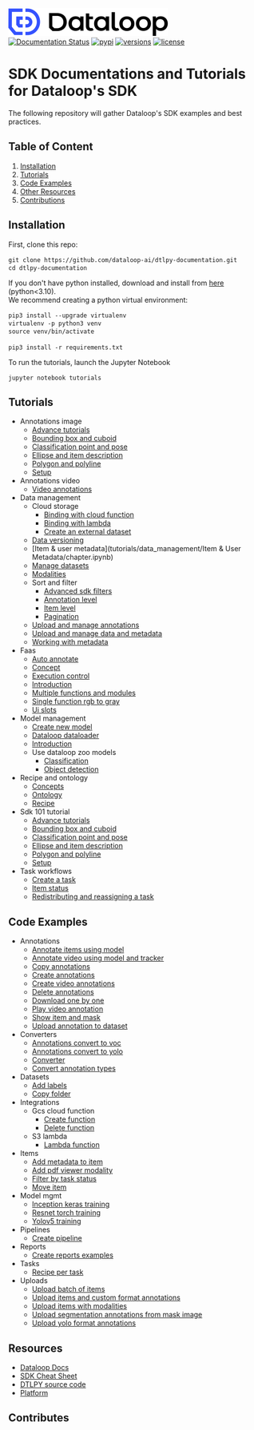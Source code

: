 ![LOGO](assets/logo.svg)  
[![Documentation Status](https://readthedocs.org/projects/dtlpy/badge/?version=latest)](https://sdk-docs.dataloop.ai/en/latest/?badge=latest)
[![pypi](https://img.shields.io/pypi/v/dtlpy.svg)](https://pypi.org/project/dtlpy/)
[![versions](https://img.shields.io/pypi/pyversions/dtlpy.svg)](https://github.com/dataloop-ai/dtlpy)
[![license](https://img.shields.io/github/license/dataloop-ai/dtlpy-documentation.svg)](https://github.com/dataloop-ai/dtlpy-documentation/blob/master/LICENSE)

# SDK Documentations and Tutorials for Dataloop's SDK

The following repository will gather Dataloop's SDK examples and best practices.

## Table of Content

1. [Installation](#installation)
1. [Tutorials](#tutorials)
1. [Code Examples](#code-examples)
1. [Other Resources](#resources)
1. [Contributions](#contributes)

## Installation

First, clone this repo:

```
git clone https://github.com/dataloop-ai/dtlpy-documentation.git
cd dtlpy-documentation
```

If you don't have python installed, download and install from [here](https://www.python.org/downloads/) (python<3.10).  
We recommend creating a python virtual environment:

```
pip3 install --upgrade virtualenv
virtualenv -p python3 venv
source venv/bin/activate

pip3 install -r requirements.txt
```

To run the tutorials, launch the Jupyter Notebook

```
jupyter notebook tutorials
```

## Tutorials

* Annotations image
  *  [Advance tutorials](tutorials/annotations_image/advance_tutorials/chapter.ipynb)
  *  [Bounding box and cuboid](tutorials/annotations_image/bounding_box_and_cuboid/chapter.ipynb)
  *  [Classification point and pose](tutorials/annotations_image/classification_point_and_pose/chapter.ipynb)
  *  [Ellipse and item description](tutorials/annotations_image/ellipse_and_item_description/chapter.ipynb)
  *  [Polygon and polyline](tutorials/annotations_image/polygon_and_polyline/chapter.ipynb)
  *  [Setup](tutorials/annotations_image/setup/chapter.ipynb)
* Annotations video
  *  [Video annotations](tutorials/annotations_video/video_annotations/chapter.ipynb)
* Data management
  * Cloud storage
    *  [Binding with cloud function](tutorials/data_management/cloud_storage/binding_with_cloud_function/chapter.ipynb)
    *  [Binding with lambda](tutorials/data_management/cloud_storage/binding_with_lambda/chapter.ipynb)
    *  [Create an external dataset](tutorials/data_management/cloud_storage/create_an_external_dataset/chapter.ipynb)
  *  [Data versioning](tutorials/data_management/data_versioning/chapter.ipynb)
  *  [Item & user metadata](tutorials/data_management/Item & User Metadata/chapter.ipynb)
  *  [Manage datasets](tutorials/data_management/manage_datasets/chapter.ipynb)
  *  [Modalities](tutorials/data_management/modalities/chapter.ipynb)
  * Sort and filter
    *  [Advanced sdk filters](tutorials/data_management/sort_and_filter/advanced_sdk_filters/chapter.ipynb)
    *  [Annotation level](tutorials/data_management/sort_and_filter/annotation_level/chapter.ipynb)
    *  [Item level](tutorials/data_management/sort_and_filter/item_level/chapter.ipynb)
    *  [Pagination](tutorials/data_management/sort_and_filter/pagination/chapter.ipynb)
  *  [Upload and manage annotations](tutorials/data_management/upload_and_manage_annotations/chapter.ipynb)
  *  [Upload and manage data and metadata](tutorials/data_management/upload_and_manage_data_and_metadata/chapter.ipynb)
  *  [Working with metadata](tutorials/data_management/working_with_metadata/chapter.ipynb)
* Faas
  *  [Auto annotate](tutorials/faas/auto_annotate/chapter.ipynb)
  *  [Concept](tutorials/faas/concept/chapter.ipynb)
  *  [Execution control](tutorials/faas/execution_control/chapter.ipynb)
  *  [Introduction](tutorials/faas/introduction/chapter.ipynb)
  *  [Multiple functions and modules](tutorials/faas/multiple_functions_and_modules/chapter.ipynb)
  *  [Single function rgb to gray](tutorials/faas/single_function_rgb_to_gray/chapter.ipynb)
  *  [Ui slots](tutorials/faas/ui_slots/chapter.ipynb)
* Model management
  *  [Create new model](tutorials/model_management/create_new_model/chapter.ipynb)
  *  [Dataloop dataloader](tutorials/model_management/dataloop_dataloader/chapter.ipynb)
  *  [Introduction](tutorials/model_management/introduction/chapter.ipynb)
  * Use dataloop zoo models
    *  [Classification](tutorials/model_management/use_dataloop_zoo_models/classification/chapter.ipynb)
    *  [Object detection](tutorials/model_management/use_dataloop_zoo_models/object_detection/chapter.ipynb)
* Recipe and ontology
  *  [Concepts](tutorials/recipe_and_ontology/concepts/chapter.ipynb)
  *  [Ontology](tutorials/recipe_and_ontology/ontology/chapter.ipynb)
  *  [Recipe](tutorials/recipe_and_ontology/recipe/chapter.ipynb)
* Sdk 101 tutorial
  *  [Advance tutorials](tutorials/sdk_101_tutorial/advance_tutorials/chapter.ipynb)
  *  [Bounding box and cuboid](tutorials/sdk_101_tutorial/bounding_box_and_cuboid/chapter.ipynb)
  *  [Classification point and pose](tutorials/sdk_101_tutorial/classification_point_and_pose/chapter.ipynb)
  *  [Ellipse and item description](tutorials/sdk_101_tutorial/ellipse_and_item_description/chapter.ipynb)
  *  [Polygon and polyline](tutorials/sdk_101_tutorial/polygon_and_polyline/chapter.ipynb)
  *  [Setup](tutorials/sdk_101_tutorial/setup/chapter.ipynb)
* Task workflows
  *  [Create a task](tutorials/task_workflows/create_a_task/chapter.ipynb)
  *  [Item status](tutorials/task_workflows/item_status/chapter.ipynb)
  *  [Redistributing and reassigning a task](tutorials/task_workflows/redistributing_and_reassigning_a_task/chapter.ipynb)

## Code Examples

* Annotations
  *  [Annotate items using model](examples/annotations/annotate_items_using_model.py)
  *  [Annotate video using model and tracker](examples/annotations/annotate_video_using_model_and_tracker.py)
  *  [Copy annotations](examples/annotations/copy_annotations.py)
  *  [Create annotations](examples/annotations/create_annotations.py)
  *  [Create video annotations](examples/annotations/create_video_annotations.py)
  *  [Delete annotations](examples/annotations/delete_annotations.py)
  *  [Download one by one](examples/annotations/download_one_by_one.py)
  *  [Play video annotation](examples/annotations/play_video_annotation.py)
  *  [Show item and mask](examples/annotations/show_item_and_mask.py)
  *  [Upload annotation to dataset](examples/annotations/upload_annotation_to_dataset.py)
* Converters
  *  [Annotations convert to voc](examples/converters/annotations_convert_to_voc.py)
  *  [Annotations convert to yolo](examples/converters/annotations_convert_to_yolo.py)
  *  [Converter](examples/converters/converter.py)
  *  [Convert annotation types](examples/converters/convert_annotation_types.py)
* Datasets
  *  [Add labels](examples/datasets/add_labels.py)
  *  [Copy folder](examples/datasets/copy_folder.py)
* Integrations
  * Gcs cloud function
    *  [Create function](examples/integrations/gcs_cloud_function/create_function.py)
    *  [Delete function](examples/integrations/gcs_cloud_function/delete_function.py)
  * S3 lambda
    *  [Lambda function](examples/integrations/s3_lambda/lambda_function.py)
* Items
  *  [Add metadata to item](examples/items/add_metadata_to_item.py)
  *  [Add pdf viewer modality](examples/items/add_pdf_viewer_modality.py)
  *  [Filter by task status](examples/items/filter_by_task_status.py)
  *  [Move item](examples/items/move_item.py)
* Model mgmt
  *  [Inception keras training](examples/model_mgmt/inception_keras_training.py)
  *  [Resnet torch training](examples/model_mgmt/resnet_torch_training.py)
  *  [Yolov5 training](examples/model_mgmt/yolov5_training.py)
* Pipelines
  *  [Create pipeline](examples/pipelines/create_pipeline.py)
* Reports
  *  [Create reports examples](examples/reports/create_reports_examples.py)
* Tasks
  *  [Recipe per task](examples/tasks/recipe_per_task.py)
* Uploads
  *  [Upload batch of items](examples/uploads/upload_batch_of_items.py)
  *  [Upload items and custom format annotations](examples/uploads/upload_items_and_custom_format_annotations.py)
  *  [Upload items with modalities](examples/uploads/upload_items_with_modalities.py)
  *  [Upload segmentation annotations from mask image](examples/uploads/upload_segmentation_annotations_from_mask_image.py)
  *  [Upload yolo format annotations](examples/uploads/upload_yolo_format_annotations.py)

## Resources

* [Dataloop Docs](https://dataloop.ai/docs)
* [SDK Cheat Sheet](https://dataloop.ai/docs/sdk-cheatsheet?highlight=cheat)
* [DTLPY source code](https://github.com/dataloop-ai/dtlpy)
* [Platform](https://console.dataloop.ai/)

## Contributes
